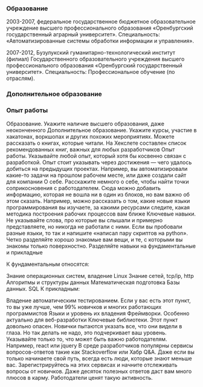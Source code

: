 ### Образование<br>

2003-2007, федеральное государственное бюджетное образовательное учреждение высшего профессионального образования «Оренбургский государственный аграрный университет». Специальность: «Автоматизированные системы обработки информации и управления».<br>

2007-2012, Бузулукский гуманитарно-технологический институт (филиал) Государственного образовательного учреждения высшего профессионального образования «Оренбургский государственный университет». Специальность: Профессиональное обучение (по отраслям).<br>

### Дополнительное образование<br>
### Опыт работы<br>

Образование. Укажите наличие высшего образования, даже неоконченного
Дополнительное образование. Укажите курсы, участие в хакатонах, воркшопах и других похожих мероприятиях. Можете рассказать о книгах, которые читали. На Хекслете составлен список рекомендованных книг, важных для любых разработчиков
Опыт работы. Указывайте любой опыт, который хотя бы косвенно связан с разработкой. Опыт стоит указывать через достижения — чего удалось добиться на предыдущих проектах. Например, вы автоматизировали какие-то задачи на прошлом рабочем месте, или даже создали сайт для компании
О себе. Расскажите немного о себе, чтобы найти точки соприкосновения с работодателем. Сюда можно добавить информацию, которая не вошла ни в один из блоков, но вам важно об этом сказать. Например, можно рассказать о том, какие новые языки программирования вы изучаете, за какими ресурсами следите, какая методика построения рабочих процессов вам ближе
Ключевые навыки. Не указывайте слова, про которые вы слышали и примерно представляете, но никогда не работали с ними. Если вы пробовали разные языки, то так и напишите «написал пару скриптов на python». Четко разделяйте хорошо знакомые вам вещи, и те, с которыми вы знакомы только поверхностно. Разделяйте навыки на фундаментальные и прикладные

К фундаментальным относятся:

Знание операционных систем, владение Linux
Знание сетей, tcp/ip, http
Алгоритмы и структуры данных
Математическая подготовка
Базы данных. SQL
К прикладным:

Владение автоматическим тестированием. Если у вас есть этот пункт, то вы уже лучше, чем 99% новичков и многих работающих программистов
Языки и уровень их владения
Фреймворки. Особенно актуально для веб-разработки
Ключевые библиотеки. Этот пункт довольно опасен. Новички пытаются указать все, что они видели в глаза. Но так делать не надо, это подчеркивает ваш уровень. Указывайте только то, что может быть важно работодателям. Например, react или jquery
В среде разработчиков популярны сервисы вопросов-ответов такие как Stackoverflow или Хабр Q&A. Даже если вы только начинаете свой путь, всегда есть люди, которые знают меньше вас. Зарегистрируйтесь на этих сервисах и начните отслеживать вопросы от новичков. Даже десяток полезных ответов даст вам много плюсов в карму. Работодатели ценят такую активность.


